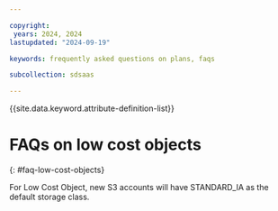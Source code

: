 ```yaml
---

copyright:
 years: 2024, 2024
lastupdated: "2024-09-19"

keywords: frequently asked questions on plans, faqs

subcollection: sdsaas

---
```


{{site.data.keyword.attribute-definition-list}}

# FAQs on low cost objects
{: #faq-low-cost-objects}



For Low Cost Object, new S3 accounts will have STANDARD_IA as the default storage class.
